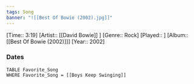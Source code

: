 ```yaml
---
tags: Song  
banner: "![[Best Of Bowie (2002).jpg]]"
---
```

[Time:: 3:19]
[Artist:: [[David Bowie]] ]
[Genre:: Rock]
[Played:: ]
[Album:: [[Best Of Bowie (2002)]]]
[Year:: 2002]
### Dates
````dataview
TABLE Favorite_Song
WHERE Favorite_Song = [[Boys Keep Swinging]]
````